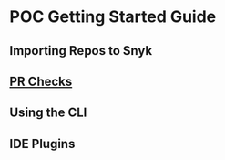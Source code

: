# POC Getting Started Guide

## Importing Repos to Snyk

## [PR Checks](pr-checks.md)



## Using the CLI

## IDE Plugins
